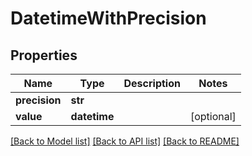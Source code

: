 # DatetimeWithPrecision

## Properties
Name | Type | Description | Notes
------------ | ------------- | ------------- | -------------
**precision** | **str** |  | 
**value** | **datetime** |  | [optional] 

[[Back to Model list]](../README.md#documentation-for-models) [[Back to API list]](../README.md#documentation-for-api-endpoints) [[Back to README]](../README.md)

